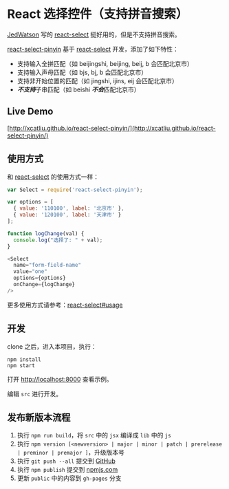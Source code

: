React 选择控件（支持拼音搜索）
===

[JedWatson](https://github.com/JedWatson) 写的 [react-select] 挺好用的，但是不支持拼音搜索。

[react-select-pinyin] 基于 [react-select] 开发，添加了如下特性：

- 支持输入全拼匹配（如 beijingshi, beijing, beij, b 会匹配北京市）
- 支持输入声母匹配（如 bjs, bj, b 会匹配北京市）
- 支持非开始位置的匹配（如 jingshi, ijins, eij 会匹配北京市）
- ***不支持***子串匹配（如 beishi ***不会***匹配北京市）

## Live Demo

[http://xcatliu.github.io/react-select-pinyin/](http://xcatliu.github.io/react-select-pinyin/)

## 使用方式

和 [react-select] 的使用方式一样：

```js
var Select = require('react-select-pinyin');

var options = [
  { value: '110100', label: '北京市' },
  { value: '120100', label: '天津市' }
];

function logChange(val) {
  console.log("选择了: " + val);
}

<Select
  name="form-field-name"
  value="one"
  options={options}
  onChange={logChange}
/>
```

更多使用方式请参考：[react-select#usage](https://github.com/JedWatson/react-select#usage)

## 开发

clone 之后，进入本项目，执行：

```shell
npm install
npm start
```

打开 [http://localhost:8000](http://localhost:8000) 查看示例。

编辑 `src` 进行开发。

## 发布新版本流程

1. 执行 `npm run build`，将 `src` 中的 `jsx` 编译成 `lib` 中的 `js`
2. 执行 `npm version [<newversion> | major | minor | patch | prerelease | preminor | premajor ]`，升级版本号
3. 执行 `git push --all` 提交到 [GitHub](https://github.com/xcatliu/react-select-pinyin)
4. 执行 `npm publish` 提交到 [npmjs.com](https://www.npmjs.com/)
5. 更新 `public` 中的内容到 `gh-pages` 分支

[react-select]: https://github.com/JedWatson/react-select
[react-select-pinyin]: https://github.com/xcatliu/react-select-pinyin

